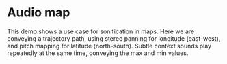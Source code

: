 # Audio map
This demo shows a use case for sonification in maps. Here we are conveying a trajectory path, using stereo panning for longitude (east-west), and pitch mapping for latitude (north-south). Subtle context sounds play repeatedly at the same time, conveying the max and min values.
